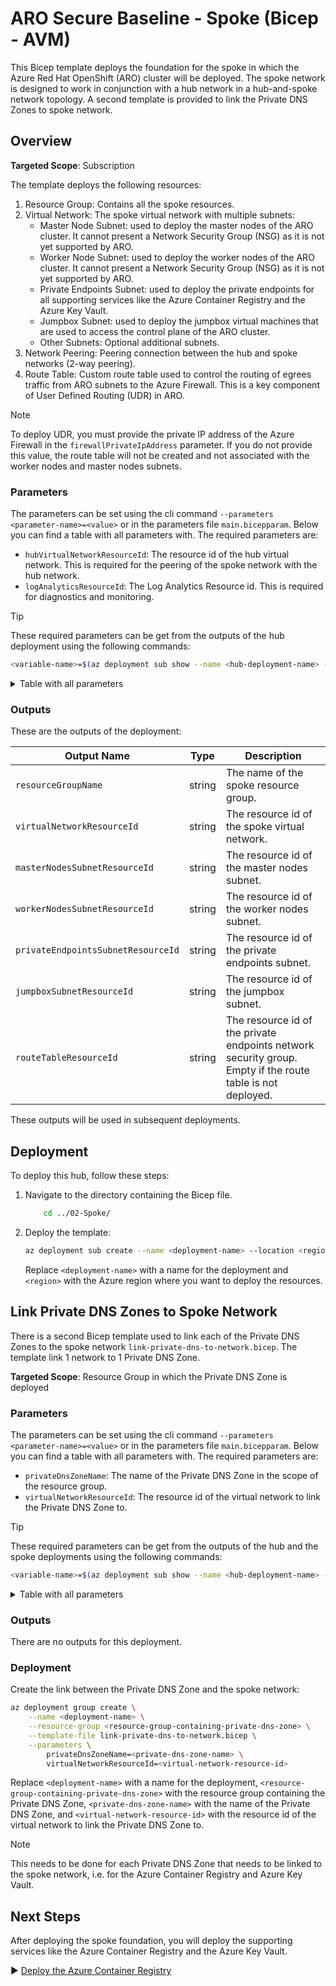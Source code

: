 # ARO Secure Baseline - Spoke (Bicep - AVM)

This Bicep template deploys the foundation for the spoke in which the Azure Red Hat OpenShift (ARO) cluster will be deployed. The spoke network is designed to work in conjunction with a hub network in a hub-and-spoke network topology. A second template is provided to link the Private DNS Zones to spoke network.

## Overview

**Targeted Scope**: Subscription

The template deploys the following resources:

1. Resource Group: Contains all the spoke resources.
2. Virtual Network: The spoke virtual network with multiple subnets:
     - Master Node Subnet: used to deploy the master nodes of the ARO cluster. It cannot present a Network Security Group (NSG) as it is not yet supported by ARO.
    - Worker Node Subnet: used to deploy the worker nodes of the ARO cluster. It cannot present a Network Security Group (NSG) as it is not yet supported by ARO.
    - Private Endpoints Subnet: used to deploy the private endpoints for all supporting services like the Azure Container Registry and the Azure Key Vault.
    - Jumpbox Subnet: used to deploy the jumpbox virtual machines that are used to access the control plane of the ARO cluster.
    - Other Subnets: Optional additional subnets.
3. Network Peering: Peering connection between the hub and spoke networks (2-way peering).
4. Route Table: Custom route table used to control the routing of egrees traffic from ARO subnets to the Azure Firewall. This is a key component of User Defined Routing (UDR) in ARO.

> [!NOTE]
> To deploy UDR, you must provide the private IP address of the Azure Firewall in the `firewallPrivateIpAddress` parameter. If you do not provide this value, the route table will not be created and not associated with the worker nodes and master nodes subnets.

### Parameters

The parameters can be set using the cli command `--parameters <parameter-name>=<value>` or in the parameters file `main.bicepparam`. Below you can find a table with all parameters with. The required parameters are:

- `hubVirtualNetworkResourceId`: The resource id of the hub virtual network. This is required for the peering of the spoke network with the hub network.
- `logAnalyticsResourceId`: The Log Analytics Resource id. This is required for diagnostics and monitoring.

> [!TIP]
> These required parameters can be get from the outputs of the hub deployment using the following commands:
>
> ```bash
> <variable-name>=$(az deployment sub show --name <hub-deployment-name> --query properties.outputs.<output-name>.value -o tsv)
> ```

<details>
<summary>Table with all parameters</summary>

| Name               | Type   | Description                                                                                                                                                                                                 | Default Value                 |
|--------------------|--------|-------------------------------------------------------------------------------------------------------------------------------------------------------------------------------------------------------------|-------------------------------|
| `workloadName`     | string | The name of the workload. Defaults to aro-lza.                                                                                                                                                                 | `aro-lza`                       |
| `location`         | string | The location of the resources. Defaults to the deployment location.                                                                                                                                        | `deployment().location`       |
| `env`              | string | The type of environment. Defaults to DEV.                                                                                                                                                                  | `DEV`                       |
| `hash`             | string | The hash to be added to every name like resource, subnet, etc. If not set, a unique string is generated for resources with global name based on its resource group id. The size of the hash is 5 characters. | `null` (optional parameter)   |
| `tags`             | object | The tags to apply to the resources. Defaults to an object with the environment and workload name.                                                                                                          | Object with `environment`, `workload`, and optionally `hash` |
| `enableAvmTelemetry` | bool | Enable Azure Verified Modules (AVM) telemetry. Defaults to true.                                                                                                                                           | `true`                        |
| `resourceGroupName`           | string  | The name of the resource group for the spoke. Defaults to the naming convention `<abbreviation-resource-group>-<workload>-<lower-case-env>-<location-short>[-<hash>]`.                                                           | `generateResourceName('resourceGroup', workloadName, env, location, null, hash)`                   |
| `hubVirtualNetworkResourceId` | string  | The resource id of the hub virtual network. This is required to peer the spoke virtual network with the hub virtual network.                                                                                                         |                                                                                                     |
| `virtualNetworkName`          | string  | The name of the spoke virtual network. Defaults to the naming convention `<abbreviation-virtual-network>-<workload>-<lower-case-env>-<location-short>[-<hash>]`.                                                                   | `generateResourceName('virtualNetwork', workloadName, env, location, null, hash)`                  |
| `virtualNetworkAddressPrefix` | string  | The CIDR for the spoke virtual network. Defaults to 10.1.0.0/16.                                                                                                                                                                      | `'10.1.0.0/16'`                                                                                      |
| `dnsServers`                  | array?  | The DNS server array (Optional).                                                                                                                                                                                                  |    `null` (optional parameter)                                                                   |
| `masterNodesSubnetName`           | string  | The name of the master nodes subnet. Defaults to the naming convention `<abbreviation-subnet>-aro-master-<workloadName>-<lower-case-env>-<location-short>[-<hash>]`.                                                           | `generateResourceName('subnet', 'aro-master-${workloadName}', env, location, null, hash)`          |
| `masterNodesSubnetAddressPrefix`  | string  | The CIDR for the master nodes subnet. Defaults to 10.1.0.0/23.                                                                                                                                                                   | `'10.1.0.0/23'`                                                                                     |
| `workerNodesSubnetName`           | string  | The name of the worker nodes subnet. Defaults to the naming convention `<abbreviation-subnet>-aro-worker-<workloadName>-<lower-case-env>-<location-short>[-<hash>]`.                                                           | `generateResourceName('subnet', 'aro-worker-${workloadName}', env, location, null, hash)`          |
| `workerNodesSubnetAddressPrefix`  | string  | The CIDR for the worker nodes subnet. Defaults to 10.1.2.0/23.                                                                                                                                                                   | `'10.1.2.0/23'`                                                                                     |
| `privateEndpointsSubnetName`                 | string  | The name of the private endpoints subnet. Defaults to the naming convention `<abbreviation-subnet>-pep-<workloadName>-<lower-case-env>-<location-short>[-<hash>]`.                                                          | `generateResourceName('subnet', 'pep-${workloadName}', env, location, null, hash)`                 |
| `privateEndpointsSubnetAddressPrefix`        | string  | The CIDR for the private endpoints subnet. Defaults to 10.1.4.0/24.                                                                                                                                                          | `'10.1.4.0/24'`                                                                                     |
| `privateEndpointsNetworkSecurityGroupName`   | string  | The name of the network security group for the private endpoints subnet. Defaults to the naming convention `<abbreviation-nsg>-<privateEndpointsSubnetName>`.                                                               | `generateResourceNameFromParentResourceName('networkSecurityGroup', privateEndpointsSubnetName, null, hash)`|
| `jumpboxSubnetName`                          | string  | The name of the jumpbox subnet. Defaults to the naming convention `<abbreviation-subnet>-jumpbox-<workloadName>-<lower-case-env>-<location-short>[-<hash>]`.                                                                | `generateResourceName('subnet', 'jumpbox-${workloadName}', env, location, null, hash)`             |
| `jumpboxSubnetAddressPrefix`                 | string  | The CIDR for the jumpbox subnet. Defaults to 10.1.5.0/24.                                                                                                                                                                    | `'10.1.5.0/24'`                                                                                     |
| `jumpboxNetworkSecurityGroupName`            | string  | The name of the network security group for the jumpbox subnet. Defaults to the naming convention `<abbreviation-nsg>-<jumpboxSubnetName>`.                                                                                  | `generateResourceNameFromParentResourceName('networkSecurityGroup', jumpboxSubnetName, null, hash)`|
| `otherSubnets`                    | subnetType[]? | The configuration for other subnets (Optional).                                                                                                                                                                                |   `null` (optional parameter)                                                                       |
| `aroRouteTableName`               | string     | The name of the route table for the two ARO subnets. Defaults to the naming convention `<abbreviation-route-table>-aro-<lower-case-env>-<location-short>[-<hash>]`.                                                            | `generateResourceName('routeTable', 'aro', env, location, null, hash)`                             |
| `firewallPrivateIpAddress`        | string?    | The private IP address of the firewall to route ARO egress traffic to it (Optional). If not provided, the route table will not be created and not associated with the worker nodes and master nodes subnets.                    |  `null` (optional parameter)                                 |
| `logAnalyticsWorkspaceResourceId` | string     | The Log Analytics workspace resource id. This is required to enable monitoring.                                                                                                                                                 |                                                                                                     |
</details>

### Outputs

These are the outputs of the deployment:

| Output Name                          | Type   | Description                                                  |
|--------------------------------------|--------|--------------------------------------------------------------|
| `resourceGroupName`                  | string | The name of the spoke resource group.                              |
| `virtualNetworkResourceId`           | string | The resource id of the spoke virtual network.                      |
| `masterNodesSubnetResourceId`        | string | The resource id of the master nodes subnet.                  |
| `workerNodesSubnetResourceId`        | string | The resource id of the worker nodes subnet.                  |
| `privateEndpointsSubnetResourceId`   | string | The resource id of the private endpoints subnet.             |
| `jumpboxSubnetResourceId`            | string | The resource id of the jumpbox subnet.                       |
| `routeTableResourceId`               | string | The resource id of the private endpoints network security group. Empty if the route table is not deployed. |

These outputs will be used in subsequent deployments.

## Deployment

To deploy this hub, follow these steps:

1. Navigate to the directory containing the Bicep file.

    ```bash
        cd ../02-Spoke/
    ```

1. Deploy the template:

    ```bash
    az deployment sub create --name <deployment-name> --location <region> --template-file main.bicep --parameters main.bicepparam
    ```

    Replace `<deployment-name>` with a name for the deployment and `<region>` with the Azure region where you want to deploy the resources.


## Link Private DNS Zones to Spoke Network

There is a second Bicep template used to link each of the Private DNS Zones to the spoke network `link-private-dns-to-network.bicep`. The template link 1 network to 1 Private DNS Zone.

**Targeted Scope**: Resource Group in which the Private DNS Zone is deployed

### Parameters

The parameters can be set using the cli command `--parameters <parameter-name>=<value>` or in the parameters file `main.bicepparam`. Below you can find a table with all parameters with. The required parameters are:

- `privateDnsZoneName`: The name of the Private DNS Zone in the scope of the resource group.
- `virtualNetworkResourceId`: The resource id of the virtual network to link the Private DNS Zone to.

> [!TIP]
> These required parameters can be get from the outputs of the hub and the spoke deployments using the following commands:
>
> ```bash
> <variable-name>=$(az deployment sub show --name <hub-deployment-name> --query properties.outputs.<output-name>.value -o tsv)
> ```

<details>
<summary>Table with all parameters</summary>

| Name               | Type   | Description                                                                                                                                                                                                 | Default Value                 |
|--------------------|--------|-------------------------------------------------------------------------------------------------------------------------------------------------------------------------------------------------------------|-------------------------------|
| `workloadName`     | string | The name of the workload. Defaults to aro-lza.                                                                                                                                                                 | `aro-lza`                       |
| `location`         | string | The location of the resources. Defaults to the deployment location.                                                                                                                                        | `deployment().location`       |
| `env`              | string | The type of environment. Defaults to DEV.                                                                                                                                                                  | `DEV`                       |
| `hash`             | string | The hash to be added to every name like resource, subnet, etc. If not set, a unique string is generated for resources with global name based on its resource group id. The size of the hash is 5 characters. | `null` (optional parameter)   |
| `tags`             | object | The tags to apply to the resources. Defaults to an object with the environment and workload name.     
| `virtualNetworkLinkName`  | string  | The name of the virtual network link. Defaults to the naming convention `<abbreviation-virtual-network-link>-<virtual-network-name>[-<hash>]`.  | `generateResourceNameFromParentResourceName('virtualNetworkLink', last(split(virtualNetworkResourceId, '/')), null, hash)`|
| `privateDnsZoneName`      | string  | The name of the private DNS zone.                                                                                        |                                                                                                                 |
| `virtualNetworkResourceId` | string  | The resource id of the virtual network to link the private DNS zone to.                                                    |                                                                                                                 |
| `registrationEnabled`     | bool    | Indicate if auto-registration of virtual machine records in the virtual network in the Private DNS zone is enabled.       | `false`                                                                                                         |
</details>

### Outputs

There are no outputs for this deployment.

### Deployment

Create the link between the Private DNS Zone and the spoke network:

```bash
az deployment group create \
    --name <deployment-name> \
    --resource-group <resource-group-containing-private-dns-zone> \
    --template-file link-private-dns-to-network.bicep \
    --parameters \
        privateDnsZoneName=<private-dns-zone-name> \
        virtualNetworkResourceId=<virtual-network-resource-id>
```

Replace `<deployment-name>` with a name for the deployment, `<resource-group-containing-private-dns-zone>` with the resource group containing the Private DNS Zone, `<private-dns-zone-name>` with the name of the Private DNS Zone, and `<virtual-network-resource-id>` with the resource id of the virtual network to link the Private DNS Zone to.

> [!NOTE]
> This needs to be done for each Private DNS Zone that needs to be linked to the spoke network, i.e. for the Azure Container Registry and Azure Key Vault.

## Next Steps

After deploying the spoke foundation, you will deploy the supporting services like the Azure Container Registry and the Azure Key Vault.

:arrow_forward: [Deploy the Azure Container Registry](../03-ACR/README.md)
